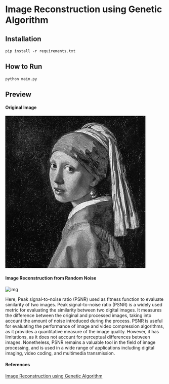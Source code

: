 # Image Reconstruction using Genetic Algorithm

## Installation

```
pip install -r requirements.txt
```

## How to Run

```
python main.py
```

## Preview

#### Original Image

![img](Source.jpg)

#### Image Reconstruction from Random Noise

![img](Output%20Gif.gif)

Here, Peak signal-to-noise ratio (PSNR) used as fitness function to evaluate similarity of two images. Peak signal-to-noise ratio (PSNR) is a widely used metric for evaluating the similarity between two digital images. It measures the difference between the original and processed images, taking into account the amount of noise introduced during the process. PSNR is useful for evaluating the performance of image and video compression algorithms, as it provides a quantitative measure of the image quality. However, it has limitations, as it does not account for perceptual differences between images. Nonetheless, PSNR remains a valuable tool in the field of image processing, and is used in a wide range of applications including digital imaging, video coding, and multimedia transmission.

#### References

[Image Reconstruction using Genetic Algorithm](https://github.com/Th3NiKo/Genetic-algorithm-image-reconstruction)
